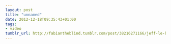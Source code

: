 ```yaml
---
layout: post
title: "unnamed"
date: 2012-12-18T09:35:43+01:00
tags:
- video
tumblr_url: http://fabiantheblind.tumblr.com/post/38216271166/jeff-le-bars-saz-hommage-a-quino-realise-a
---
```

